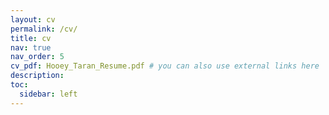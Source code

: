 ```yaml
---
layout: cv
permalink: /cv/
title: cv
nav: true
nav_order: 5
cv_pdf: Hooey_Taran_Resume.pdf # you can also use external links here
description:
toc:
  sidebar: left
---
```

